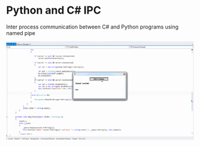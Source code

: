# Python and C# IPC
Inter process communication between C# and Python programs using named pipe

![](out.gif)
